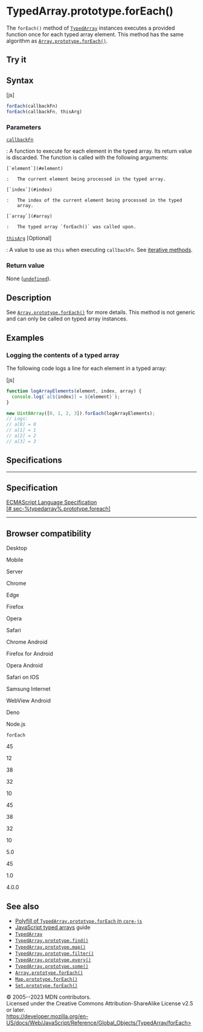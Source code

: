 TypedArray.prototype.forEach()
==============================

 
The `forEach()` method of [`TypedArray`](../typedarray) instances
executes a provided function once for each typed array element. This
method has the same algorithm as
[`Array.prototype.forEach()`](../array/foreach).


 
Try it 
------

 



 
Syntax
------

 
 
 
[js]


```js
forEach(callbackFn)
forEach(callbackFn, thisArg)
```




 
### Parameters

 

[`callbackFn`](#callbackfn)

:   A function to execute for each element in the typed array. Its
    return value is discarded. The function is called with the following
    arguments:

    [`element`](#element)

    :   The current element being processed in the typed array.

    [`index`](#index)

    :   The index of the current element being processed in the typed
        array.

    [`array`](#array)

    :   The typed array `forEach()` was called upon.

[`thisArg`](#thisarg) [Optional]

:   A value to use as `this` when executing `callbackFn`. See [iterative
    methods](../array#iterative_methods).



 
### Return value 

 
None ([`undefined`](../undefined)).



 
Description
-----------

 
See [`Array.prototype.forEach()`](../array/foreach) for more details.
This method is not generic and can only be called on typed array
instances.



 
Examples
--------


 
### Logging the contents of a typed array 

 
The following code logs a line for each element in a typed array:

 
 
[js]


```js
function logArrayElements(element, index, array) {
  console.log(`a[${index}] = ${element}`);
}

new Uint8Array([0, 1, 2, 3]).forEach(logArrayElements);
// Logs:
// a[0] = 0
// a[1] = 1
// a[2] = 2
// a[3] = 3
```




Specifications
--------------

 
  -----------------------------------------------------------------------
  Specification
  -----------------------------------------------------------------------
  [ECMAScript Language Specification\
  [\# sec-%typedarray%.prototype.foreach]](#)

  -----------------------------------------------------------------------


Browser compatibility 
---------------------

 


Desktop

Mobile

Server

Chrome

Edge

Firefox

Opera

Safari

Chrome Android

Firefox for Android

Opera Android

Safari on IOS

Samsung Internet

WebView Android

Deno

Node.js

`forEach`

45

12

38

32

10

45

38

32

10

5.0

45

1.0

4.0.0

 
See also 
--------

 
-   [Polyfill of `TypedArray.prototype.forEach` in
    `core-js`](https://github.com/zloirock/core-js#ecmascript-typed-arrays)
-   [JavaScript typed
    arrays](https://developer.mozilla.org/en-US/docs/Web/JavaScript/Guide/Typed_arrays)
    guide
-   [`TypedArray`](../typedarray)
-   [`TypedArray.prototype.find()`](find)
-   [`TypedArray.prototype.map()`](map)
-   [`TypedArray.prototype.filter()`](filter)
-   [`TypedArray.prototype.every()`](every)
-   [`TypedArray.prototype.some()`](some)
-   [`Array.prototype.forEach()`](../array/foreach)
-   [`Map.prototype.forEach()`](../map/foreach)
-   [`Set.prototype.forEach()`](../set/foreach)



 
© 2005--2023 MDN contributors.\
Licensed under the Creative Commons Attribution-ShareAlike License v2.5
or later.\
https://developer.mozilla.org/en-US/docs/Web/JavaScript/Reference/Global_Objects/TypedArray/forEach>

